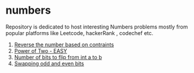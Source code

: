 # numbers

Repository is dedicated to host interesting Numbers problems mostly from popular platforms like Leetcode, hackerRank , codechef etc.

1. [Reverse the number based on contraints](https://github.com/KumarAbhinav2/numbers/blob/master/reverseNumberWithConstraints(LTE-7).py)
2. [Power of Two - EASY](https://github.com/KumarAbhinav2/numbers/blob/master/powerOfTwo(LTE-231).py)
3. [Number of bits to flip from int a to b](https://github.com/KumarAbhinav2/numbers/blob/master/numberOfBitsoFlip.py)
4. [Swapping odd and even bits](https://github.com/KumarAbhinav2/numbers/blob/master/swapOddAndEvenBits.py)
